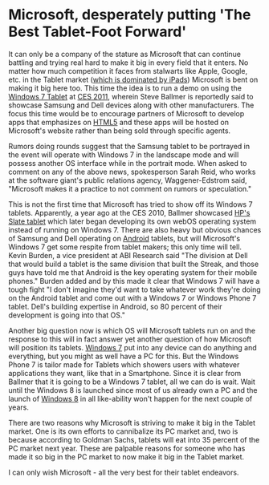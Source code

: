 # Microsoft, desperately putting 'The Best Tablet-Foot Forward'

It can only be a company of the stature as Microsoft that can continue battling and trying real hard to make it big in every field that it enters. No matter how much competition it faces from stalwarts like Apple, Google, etc. in the Tablet market (<a href="http://www.readwriteweb.com/archives/tablet_market_95_ipad_5_everyone_else.php">which is dominated by iPads</a>) Microsoft is bent on making it big here too. This time the idea is to run a demo on using the <a href="http://windows.microsoft.com/en-US/windows7/products/features/tablet-pc">Windows 7 Tablet</a> at <a href="http://www.cesweb.org/">CES 2011</a>, wherein Steve Ballmer is reportedly said to showcase Samsung and Dell devices along with other manufacturers. The focus this time would be to encourage partners of Microsoft to develop apps that emphasizes on <a href="http://en.wikipedia.org/wiki/HTML5">HTML5</a> and these apps will be hosted on Microsoft's website rather than being sold through specific agents. 

Rumors doing rounds suggest that the Samsung tablet to be portrayed in the event will operate with Windows 7 in the landscape mode and will possess another OS interface while in the portrait mode. When asked to comment on any of the above news, spokesperson Sarah Reid, who works at the software giant's public relations agency, Waggener-Edstrom said, "Microsoft makes it a practice to not comment on rumors or speculation."

This is not the first time that Microsoft has tried to show off its Windows 7 tablets. Apparently, a year ago at the CES 2010, Ballmer showcased <a href="http://h10010.www1.hp.com/wwpc/us/en/sm/WF05a/321957-321957-64295-3841267-3955550-4332585.html">HP's Slate tablet</a> which later began developing its own webOS operating system instead of running on Windows 7. There are also heavy but obvious chances of Samsung and Dell operating on <a href="http://news.cnet.com/8301-17938_105-20015395-1.html">Android</a> tablets, but will Microsoft's Windows 7 get some respite from tablet makers; this only time will tell. Kevin Burden, a vice president at ABI Research said "The division at Dell that would build a tablet is the same division that built the Streak, and those guys have told me that Android is the key operating system for their mobile phones." Burden added and by this made it clear that Windows 7 will have a tough fight "I don't imagine they'd want to take whatever work they're doing on the Android tablet and come out with a Windows 7 or Windows Phone 7 tablet. Dell's building expertise in Android, so 80 percent of their development is going into that OS."

Another big question now is which OS will Microsoft tablets run on and the response to this will in fact answer yet another question of how Microsoft will position its tablets. <a href="http://www.microsoft.com/windowsphone">Windows 7</a> put into any device can do anything and everything, but you might as well have a PC for this. But the Windows Phone 7 is tailor made for Tablets which showers users with whatever applications they want, like that in a Smartphone. Since it is clear from Ballmer that it is going to be a Windows 7 tablet, all we can do is wait. Wait until the Windows 8 is launched since most of us already own a PC and the launch of <a href="http://windows8news.com/">Windows 8</a> in all like-ability won't happen for the next couple of years. 

There are two reasons why Microsoft is striving to make it big in the Tablet market. One is its own efforts to cannibalize its PC market and, two is because according to Goldman Sachs, tablets will eat into 35 percent of the PC market next year. These are palpable reasons for someone who has made it so big in the PC market to now make it big in the Tablet market. 

I can only wish Microsoft - all the very best for their tablet endeavors.
